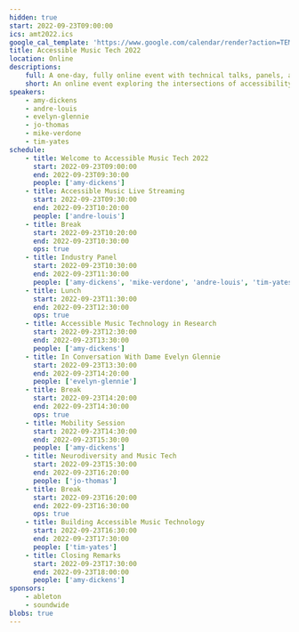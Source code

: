 ```yaml
---
hidden: true
start: 2022-09-23T09:00:00
ics: amt2022.ics
google_cal_template: 'https://www.google.com/calendar/render?action=TEMPLATE&text=Accessible+Music+Tech+2022&dates=20220923/20220924&details=Visit+https://accessiblemusic.tech+to+watch+the+conference.'
title: Accessible Music Tech 2022
location: Online
descriptions:
    full: A one-day, fully online event with technical talks, panels, and musical demonstrations exploring the intersections of accessibility and music.
    short: An online event exploring the intersections of accessibility and music.
speakers:
    - amy-dickens
    - andre-louis
    - evelyn-glennie
    - jo-thomas
    - mike-verdone
    - tim-yates
schedule:
    - title: Welcome to Accessible Music Tech 2022
      start: 2022-09-23T09:00:00
      end: 2022-09-23T09:30:00
      people: ['amy-dickens']
    - title: Accessible Music Live Streaming
      start: 2022-09-23T09:30:00
      end: 2022-09-23T10:20:00
      people: ['andre-louis']
    - title: Break
      start: 2022-09-23T10:20:00
      end: 2022-09-23T10:30:00
      ops: true
    - title: Industry Panel
      start: 2022-09-23T10:30:00
      end: 2022-09-23T11:30:00
      people: ['amy-dickens', 'mike-verdone', 'andre-louis', 'tim-yates']
    - title: Lunch
      start: 2022-09-23T11:30:00
      end: 2022-09-23T12:30:00
      ops: true
    - title: Accessible Music Technology in Research
      start: 2022-09-23T12:30:00
      end: 2022-09-23T13:30:00
      people: ['amy-dickens']
    - title: In Conversation With Dame Evelyn Glennie
      start: 2022-09-23T13:30:00
      end: 2022-09-23T14:20:00
      people: ['evelyn-glennie']
    - title: Break
      start: 2022-09-23T14:20:00
      end: 2022-09-23T14:30:00
      ops: true
    - title: Mobility Session
      start: 2022-09-23T14:30:00
      end: 2022-09-23T15:30:00
      people: ['amy-dickens']
    - title: Neurodiversity and Music Tech
      start: 2022-09-23T15:30:00
      end: 2022-09-23T16:20:00
      people: ['jo-thomas']
    - title: Break
      start: 2022-09-23T16:20:00
      end: 2022-09-23T16:30:00
      ops: true
    - title: Building Accessible Music Technology
      start: 2022-09-23T16:30:00
      end: 2022-09-23T17:30:00
      people: ['tim-yates']
    - title: Closing Remarks
      start: 2022-09-23T17:30:00
      end: 2022-09-23T18:00:00
      people: ['amy-dickens']
sponsors:
    - ableton
    - soundwide
blobs: true
---
```


